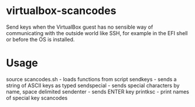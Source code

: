# virtualbox-scancodes

Send keys when the VirtualBox guest has no sensible way of communicating with the outside world like SSH, for example in the EFI shell or before the OS is installed.

# Usage

source scancodes.sh - loads functions from script
sendkeys - sends a string of ASCII keys as typed
sendspecial - sends special characters by name, space delimited
sendenter - sends ENTER key
printksc - print names of special key scancodes
